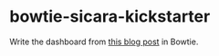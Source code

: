 # bowtie-sicara-kickstarter

Write the dashboard from [this blog post](https://blog.sicara.com/bokeh-dash-best-dashboard-framework-python-shiny-alternative-c5b576375f7f)
in Bowtie.

